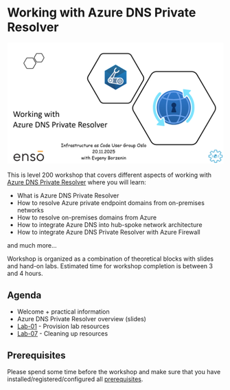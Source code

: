 # Working with Azure DNS Private Resolver

![logo](assets/images/logo.png)

This is level 200 workshop that covers different aspects of working with [Azure DNS Private Resolver](https://learn.microsoft.com/en-us/azure/dns/dns-private-resolver-overview) where you will learn:

- What is Azure DNS Private Resolver
- How to resolve Azure private endpoint domains from on-premises networks
- How to resolve on-premises domains from Azure 
- How to integrate Azure DNS into hub-spoke network architecture
- How to integrate Azure DNS Private Resolver with Azure Firewall

and much more...

Workshop is organized as a combination of theoretical blocks with slides and hand-on labs. Estimated time for workshop completion is between 3 and 4 hours.

## Agenda

- Welcome + practical information
- Azure DNS Private Resolver overview (slides)
- [Lab-01](labs/lab-01/index.md) - Provision lab resources
- [Lab-07](labs/lab-07/index.md) - Cleaning up resources


## Prerequisites

Please spend some time before the workshop and make sure that you have installed/registered/configured all [prerequisites](./prerequisites.md).